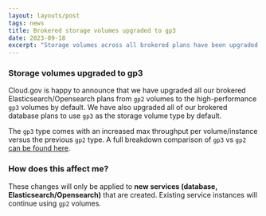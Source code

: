 ```yaml
---
layout: layouts/post
tags: news
title: Brokered storage volumes upgraded to gp3
date: 2023-09-18
excerpt: "Storage volumes across all brokered plans have been upgraded to gp3"
---
```


### Storage volumes upgraded to gp3

Cloud.gov is happy to announce that we have upgraded all our brokered Elasticsearch/Opensearch plans from `gp2` volumes to the high-performance `gp3` volumes by default. We have also upgraded all of our brokered database plans to use `gp3` as the storage volume type by default.

The `gp3` type comes with an increased max throughput per volume/instance versus the previous `gp2` type. A full breakdown comparison of `gp3` vs `gp2` [can be found here](https://aws.amazon.com/ebs/general-purpose/).

### How does this affect me?

These changes will only be applied to **new services (database, Elasticsearch/Opensearch)** that are created. Existing service instances will continue using `gp2` volumes.
